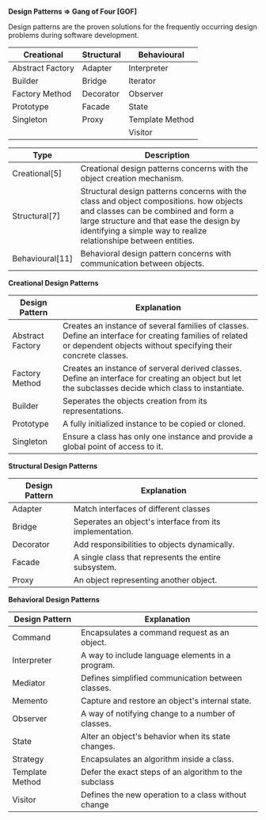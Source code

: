**Design Patterns => Gang of Four [GOF]**

  Design patterns are the proven solutions for the frequently occurring design problems during software development.
  
  |Creational|Structural|Behavioural|
  |--------|--------|--------|
  |Abstract Factory|Adapter|Interpreter|
  |Builder|Bridge|Iterator|
  |Factory Method|Decorator|Observer|
  |Prototype|Facade|State|
  |Singleton|Proxy|Template Method|
  |||Visitor|
  
  |Type|Description|
  |-----|------|
  |Creational[5]|Creational design patterns concerns with the object creation mechanism.|
  |Structural[7]|Structural design patterns concerns with the class and object compositions. how objects and classes can be combined and form a large structure and that ease the design by identifying a simple way to realize relationshipe between entities.|
  |Behavioural[11]|Behavioral design pattern concerns with communication between objects.|
  
  **Creational Design Patterns**
  
 | **Design Pattern**| **Explanation**|
 |-----------------|------------------------------------------|
 |Abstract Factory|Creates an instance of several families of classes. Define an interface for creating families of related or dependent objects without specifying their concrete classes.|
 |Factory Method|Creates an instance of serveral derived classes. Define an interface for creating an object but let the subclasses decide which class to instantiate. |
 |Builder|Seperates the objects creation from its representations.|
 |Prototype|A fully initialized instance to be copied or cloned.|
 |Singleton| Ensure a class has only one instance and provide a global point of access to it.|
 
  **Structural Design Patterns**
  
 | **Design Pattern**| **Explanation**|
 |-----------------|------------------------------------------|
 |Adapter|Match interfaces of different classes|
 |Bridge| Seperates an object's interface from its implementation.|
 |Decorator| Add responsibilities to objects dynamically.|
 |Facade| A single class that represents the entire subsystem.|
 |Proxy|An object representing another object.|
 
 
   **Behavioral Design Patterns**
  
 | **Design Pattern**| **Explanation**|
 |-----------------|------------------------------------------|
 |Command|Encapsulates a command request as an object.|
 |Interpreter|A way to include language elements in a program.|
 |Mediator|Defines simplified communication between classes.|
 |Memento|Capture and restore an object's internal state.|
 |Observer|A way of notifying change to a number of classes.|
 |State|Alter an object's behavior when its state changes.|
 |Strategy|Encapsulates an algorithm inside a class.|
 |Template Method|Defer the exact steps of an algorithm to the subclass|
 |Visitor|Defines the new operation to a class without change|
 
 
